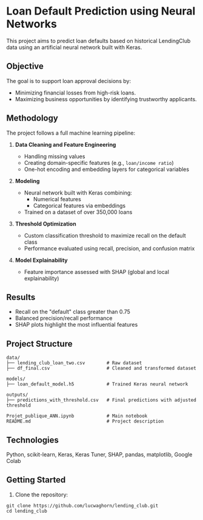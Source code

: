# Loan Default Prediction using Neural Networks

This project aims to predict loan defaults based on historical LendingClub data using an artificial neural network built with Keras.

## Objective

The goal is to support loan approval decisions by:
- Minimizing financial losses from high-risk loans.
- Maximizing business opportunities by identifying trustworthy applicants.

## Methodology

The project follows a full machine learning pipeline:

1. **Data Cleaning and Feature Engineering**
   - Handling missing values
   - Creating domain-specific features (e.g., `loan/income ratio`)
   - One-hot encoding and embedding layers for categorical variables

2. **Modeling**
   - Neural network built with Keras combining:
     - Numerical features
     - Categorical features via embeddings
   - Trained on a dataset of over 350,000 loans

3. **Threshold Optimization**
   - Custom classification threshold to maximize recall on the default class
   - Performance evaluated using recall, precision, and confusion matrix

4. **Model Explainability**
   - Feature importance assessed with SHAP (global and local explainability)

## Results

- Recall on the "default" class greater than 0.75
- Balanced precision/recall performance
- SHAP plots highlight the most influential features

## Project Structure

```
data/
├── lending_club_loan_two.csv        # Raw dataset
├── df_final.csv                     # Cleaned and transformed dataset

models/
├── loan_default_model.h5            # Trained Keras neural network

outputs/
├── predictions_with_threshold.csv   # Final predictions with adjusted threshold

Projet_publique_ANN.ipynb            # Main notebook
README.md                            # Project description
```


## Technologies

Python, scikit-learn, Keras, Keras Tuner, SHAP, pandas, matplotlib, Google Colab

## Getting Started

1. Clone the repository:
```
git clone https://github.com/lucwaghorn/lending_club.git
cd lending_club
```
